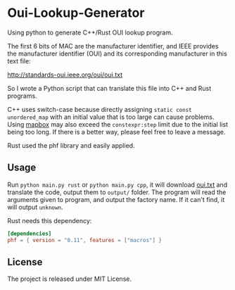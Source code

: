 # Oui-Lookup-Generator

Using python to generate C++/Rust OUI lookup program.



The first 6 bits of MAC are the manufacturer identifier, and IEEE provides the manufacturer identifier (OUI) and its corresponding manufacturer in this text file:

http://standards-oui.ieee.org/oui/oui.txt

So I wrote a Python script that can translate this file into C++ and Rust programs.

C++ uses switch-case because directly assigning `static const unordered_map` with an initial value that is too large can cause problems. Using [mapbox](https://github.com/mapbox/eternal) may also exceed the `constexpr:step` limit due to the initial list being too long. If there is a better way, please feel free to leave a message.

Rust used the phf library and easily applied.



## Usage

Run `python main.py rust` or `python main.py cpp`, it will download [oui.txt](http://standards-oui.ieee.org/oui/oui.txt) and translate the code, output them to `output/` folder. The program will read the arguments given to program, and output the factory name. If it can't find, it will output `unknown`. 

Rust needs this dependency:

```toml
[dependencies]
phf = { version = "0.11", features = ["macros"] }
```

## License

The project is released under MIT License.